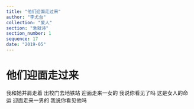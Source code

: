 ```yaml
---
title: "他们迎面走过来"
author: "李尤台"
collection: "爱人"
section: "急就诗"
section_number: 1
sequence: 17
date: "2019-05"
---
```


# 他们迎面走过来

我和她并肩走着
出校门去地铁站
迎面走来一女的
我说你看见了吗
这是女人的命运
迎面走来一男的
我说你看见他吗
